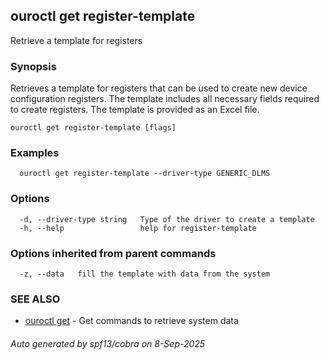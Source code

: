 ## ouroctl get register-template

Retrieve a template for registers

### Synopsis

Retrieves a template for registers that can be used to create new device configuration registers.
The template includes all necessary fields required to create registers.
The template is provided as an Excel file.

```
ouroctl get register-template [flags]
```

### Examples

```
  ouroctl get register-template --driver-type GENERIC_DLMS
```

### Options

```
  -d, --driver-type string   Type of the driver to create a template
  -h, --help                 help for register-template
```

### Options inherited from parent commands

```
  -z, --data   fill the template with data from the system
```

### SEE ALSO

* [ouroctl get](ouroctl_get.md)	 - Get commands to retrieve system data

###### Auto generated by spf13/cobra on 8-Sep-2025

